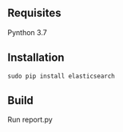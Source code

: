 ## Requisites

Pynthon 3.7


## Installation

`sudo pip install elasticsearch
`

## Build

Run report.py